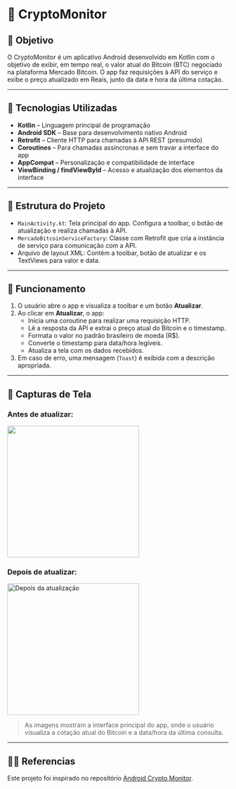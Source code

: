 # 📱 CryptoMonitor

## 🎯 Objetivo

O CryptoMonitor é um aplicativo Android desenvolvido em Kotlin com o objetivo de exibir, em tempo real, o valor atual do Bitcoin (BTC) negociado na plataforma Mercado Bitcoin. O app faz requisições à API do serviço e exibe o preço atualizado em Reais, junto da data e hora da última cotação.

---

## 🧰 Tecnologias Utilizadas

- **Kotlin** – Linguagem principal de programação  
- **Android SDK** – Base para desenvolvimento nativo Android  
- **Retrofit** – Cliente HTTP para chamadas à API REST (presumido)  
- **Coroutines** – Para chamadas assíncronas e sem travar a interface do app  
- **AppCompat** – Personalização e compatibilidade de interface  
- **ViewBinding / findViewById** – Acesso e atualização dos elementos da interface  

---

## 📂 Estrutura do Projeto

- `MainActivity.kt`: Tela principal do app. Configura a toolbar, o botão de atualização e realiza chamadas à API.  
- `MercadoBitcoinServiceFactory`: Classe com Retrofit que cria a instância de serviço para comunicação com a API.  
- Arquivo de layout XML: Contém a toolbar, botão de atualizar e os TextViews para valor e data.  

---

## 🔄 Funcionamento

1. O usuário abre o app e visualiza a toolbar e um botão **Atualizar**.  
2. Ao clicar em **Atualizar**, o app:
   - Inicia uma coroutine para realizar uma requisição HTTP.
   - Lê a resposta da API e extrai o preço atual do Bitcoin e o timestamp.
   - Formata o valor no padrão brasileiro de moeda (R$).
   - Converte o timestamp para data/hora legíveis.
   - Atualiza a tela com os dados recebidos.
3. Em caso de erro, uma mensagem (`Toast`) é exibida com a descrição apropriada.

---

## 📸 Capturas de Tela

### Antes de atualizar:
<img src="https://github.com/user-attachments/assets/c777c7b1-208b-464c-a37d-89a6df0a3b11" width="300">


### Depois de atualizar:
<img src="https://github.com/user-attachments/assets/57cd157c-a41f-40a9-bf2c-b04902277cf3" alt="Depois da atualização" width="300">

> As imagens mostram a interface principal do app, onde o usuário visualiza a cotação atual do Bitcoin e a data/hora da última consulta.

---

## 🧑‍💻 Referencias
Este projeto foi inspirado no repositório [Android Crypto Monitor][ref].

[ref]: https://github.com/carreiras/android-crypto-monitor

